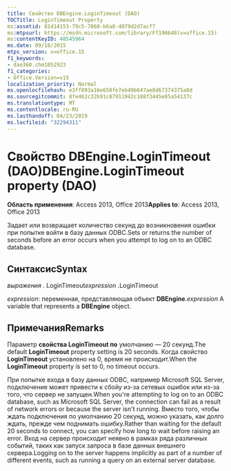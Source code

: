```yaml
---
title: Свойство DBEngine.LoginTimeout (DAO)
TOCTitle: LoginTimeout Property
ms:assetid: 81d14153-79c5-7860-b6a8-4079d2d7acf7
ms:mtpsurl: https://msdn.microsoft.com/library/Ff196648(v=office.15)
ms:contentKeyID: 48545964
ms.date: 09/18/2015
mtps_version: v=office.15
f1_keywords:
- dao360.chm1052923
f1_categories:
- Office.Version=v15
localization_priority: Normal
ms.openlocfilehash: e3ff893a16e650fe7eb49b647ae8d67374375a0d
ms.sourcegitcommit: 8fe462c32b91c87911942c188f3445e85a54137c
ms.translationtype: MT
ms.contentlocale: ru-RU
ms.lasthandoff: 04/23/2019
ms.locfileid: "32294311"
---
```

# <a name="dbenginelogintimeout-property-dao"></a><span data-ttu-id="193a8-102">Свойство DBEngine.LoginTimeout (DAO)</span><span class="sxs-lookup"><span data-stu-id="193a8-102">DBEngine.LoginTimeout property (DAO)</span></span>


<span data-ttu-id="193a8-103">**Область применения**: Access 2013, Office 2013</span><span class="sxs-lookup"><span data-stu-id="193a8-103">**Applies to**: Access 2013, Office 2013</span></span>

<span data-ttu-id="193a8-104">Задает или возвращает количество секунд до возникновения ошибки при попытке войти в базу данных ODBC.</span><span class="sxs-lookup"><span data-stu-id="193a8-104">Sets or returns the number of seconds before an error occurs when you attempt to log on to an ODBC database.</span></span>

## <a name="syntax"></a><span data-ttu-id="193a8-105">Синтаксис</span><span class="sxs-lookup"><span data-stu-id="193a8-105">Syntax</span></span>

<span data-ttu-id="193a8-106">*выражения* . LoginTimeout</span><span class="sxs-lookup"><span data-stu-id="193a8-106">*expression* .LoginTimeout</span></span>

<span data-ttu-id="193a8-107">*expression*: переменная, представляющая объект **DBEngine**.</span><span class="sxs-lookup"><span data-stu-id="193a8-107">*expression* A variable that represents a **DBEngine** object.</span></span>

## <a name="remarks"></a><span data-ttu-id="193a8-108">Примечания</span><span class="sxs-lookup"><span data-stu-id="193a8-108">Remarks</span></span>

<span data-ttu-id="193a8-109">Параметр **свойства LoginTimeout по** умолчанию — 20 секунд.</span><span class="sxs-lookup"><span data-stu-id="193a8-109">The default **LoginTimeout** property setting is 20 seconds.</span></span> <span data-ttu-id="193a8-110">Когда свойство **LoginTimeout** установлено на 0, время не происходит.</span><span class="sxs-lookup"><span data-stu-id="193a8-110">When the **LoginTimeout** property is set to 0, no timeout occurs.</span></span>

<span data-ttu-id="193a8-111">При попытке входа в базу данных ODBC, например Microsoft SQL Server, подключение может привести к сбойу из-за сетевых ошибок или из-за того, что сервер не запущен.</span><span class="sxs-lookup"><span data-stu-id="193a8-111">When you're attempting to log on to an ODBC database, such as Microsoft SQL Server, the connection can fail as a result of network errors or because the server isn't running.</span></span> <span data-ttu-id="193a8-112">Вместо того, чтобы ждать подключения по умолчанию 20 секунд, можно указать, как долго ждать, прежде чем поднимать ошибку.</span><span class="sxs-lookup"><span data-stu-id="193a8-112">Rather than waiting for the default 20 seconds to connect, you can specify how long to wait before raising an error.</span></span> <span data-ttu-id="193a8-113">Вход на сервер происходит неявно в рамках ряда различных событий, таких как запуск запроса в базе данных внешнего сервера.</span><span class="sxs-lookup"><span data-stu-id="193a8-113">Logging on to the server happens implicitly as part of a number of different events, such as running a query on an external server database.</span></span>

